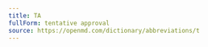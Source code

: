 ```yaml
---
title: TA
fullForm: tentative approval
source: https://openmd.com/dictionary/abbreviations/t
---
```

